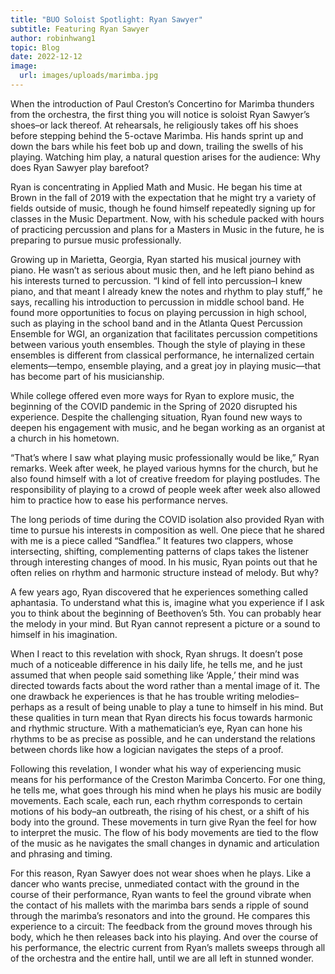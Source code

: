 ```yaml
---
title: "BUO Soloist Spotlight: Ryan Sawyer"
subtitle: Featuring Ryan Sawyer
author: robinhwang1
topic: Blog
date: 2022-12-12
image:
  url: images/uploads/marimba.jpg
---
```

When the introduction of Paul Creston’s Concertino for Marimba thunders from the orchestra, the first thing you will notice is soloist Ryan Sawyer’s shoes–or lack thereof. At rehearsals, he religiously takes off his shoes before stepping behind the 5-octave Marimba. His hands sprint up and down the bars while his feet bob up and down, trailing the swells of his playing. Watching him play, a natural question arises for the audience: Why does Ryan Sawyer play barefoot? 

Ryan is concentrating in Applied Math and Music. He began his time at Brown in the fall of 2019 with the expectation that he might try a variety of fields outside of music, though he found himself repeatedly signing up for classes in the Music Department. Now, with his schedule packed with hours of practicing percussion and plans for a Masters in Music in the future, he is preparing to pursue music professionally. 

Growing up in Marietta, Georgia, Ryan started his musical journey with piano. He wasn’t as serious about music then, and he left piano behind as his interests turned to percussion. “I kind of fell into percussion–I knew piano, and that meant I already knew the notes and rhythm to play stuff,” he says, recalling his introduction to percussion in middle school band. He found more opportunities to focus on playing percussion in high school, such as playing in the school band and in the Atlanta Quest Percussion Ensemble for WGI, an organization that facilitates percussion competitions between various youth ensembles. Though the style of playing in these ensembles is different from classical performance, he internalized certain elements—tempo, ensemble playing, and a great joy in playing music—that has become part of his musicianship.

While college offered even more ways for Ryan to explore music, the beginning of the COVID pandemic in the Spring of 2020 disrupted his experience. Despite the challenging situation, Ryan found new ways to deepen his engagement with music, and he began working as an organist at a church in his hometown. 

“That’s where I saw what playing music professionally would be like,” Ryan remarks. Week after week, he played various hymns for the church, but he also found himself with a lot of creative freedom for playing postludes. The responsibility of playing to a crowd of people week after week also allowed him to practice how to ease his performance nerves.

The long periods of time during the COVID isolation also provided Ryan with time to pursue his interests in composition as well. One piece that he shared with me is a piece called “Sandflea.” It features two clappers, whose intersecting, shifting, complementing patterns of claps takes the listener through interesting changes of mood. In his music, Ryan points out that he often relies on rhythm and harmonic structure instead of melody. But why? 

A few years ago, Ryan discovered that he experiences something called aphantasia. To understand what this is, imagine what you experience if I ask you to think about the beginning of Beethoven’s 5th. You can probably hear the melody in your mind. But Ryan cannot represent a picture or a sound to himself in his imagination. 

When I react to this revelation with shock, Ryan shrugs. It doesn’t pose much of a noticeable difference in his daily life, he tells me, and he just assumed that when people said something like ‘Apple,’ their mind was directed towards facts about the word rather than a mental image of it. The one drawback he experiences is that he has trouble writing melodies–perhaps as a result of being unable to play a tune to himself in his mind. But these qualities in turn mean that Ryan directs his focus towards harmonic and rhythmic structure. With a mathematician’s eye, Ryan can hone his rhythms to be as precise as possible, and he can understand the relations between chords like how a logician navigates the steps of a proof. 

Following this revelation, I wonder what his way of experiencing music means for his performance of the Creston Marimba Concerto. For one thing, he tells me, what goes through his mind when he plays his music are bodily movements. Each scale, each run, each rhythm corresponds to certain motions of his body–an outbreath, the rising of his chest, or a shift of his body into the ground. These movements in turn give Ryan the feel for how to interpret the music. The flow of his body movements are tied to the flow of the music as he navigates the small changes in dynamic and articulation and phrasing and timing. 

For this reason, Ryan Sawyer does not wear shoes when he plays. Like a dancer who wants precise, unmediated contact with the ground in the course of their performance, Ryan wants to feel the ground vibrate when the contact of his mallets with the marimba bars sends a ripple of sound through the marimba’s resonators and into the ground. He compares this experience to a circuit: The feedback from the ground moves through his body, which he then releases back into his playing. And over the course of his performance, the electric current from Ryan’s mallets sweeps through all of the orchestra and the entire hall, until we are all left in stunned wonder.